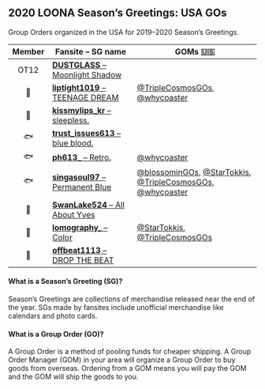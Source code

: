 ## 2020 LOONA Season’s Greetings: USA GOs
Group Orders organized in the USA for 2019–2020 Season’s Greetings.

| Member | Fansite – SG name | GOMs 🇺🇸 |
|:---:|---|---|
| OT12 | [**DUSTGLASS** – Moonlight Shadow](https://twitter.com/DUSTGLASS/status/1173131956634058752) | |
| 🐰 | [**liptight1019** – TEENAGE DREAM](https://twitter.com/liptight1019/status/1171018623005016064) | [@TripleCosmosGOs](https://twitter.com/TripleCosmosGOs/status/1173169108315230208), [@whycoaster](https://twitter.com/whycoaster/status/1172560946528759813) |
| 👄 | [**kissmylips_kr** – sleepless.](https://twitter.com/kissmylips_kr/status/1172195731546890240) | |
| 🐟 | [**trust_issues613** – blue blood.](https://twitter.com/trust_issues613/status/1173977651293278208) | |
| 🐟 | [**ph613&#95;** – Retro.](https://twitter.com/ph613_/status/1171053404791009280) | [@whycoaster](https://twitter.com/whycoaster/status/1173807657729384449) |
| 🐟 | [**singasoul97** – Permanent Blue](https://twitter.com/singasoul97/status/1172438039647281153) | [@blossominGOs](https://twitter.com/blossominGOs/status/1172590751290511361), [@StarTokkis](https://twitter.com/StarTokkis/status/1173348270518808576), [@TripleCosmosGOs](https://twitter.com/TripleCosmosGOs/status/1173171794720776193), [@whycoaster](https://twitter.com/whycoaster/status/1173269255170809856) |
| 🍎 | [**SwanLake524** – All About Yves](https://twitter.com/SwanLake524/status/1172871802340573185) | |
| 🍍 | [**lomography&#95;** – Color](https://twitter.com/lomography_/status/1173225884817342465?s=20) | [@StarTokkis](https://twitter.com/StarTokkis/status/1173832376968982529), [@TripleCosmosGOs](https://twitter.com/TripleCosmosGOs/status/1173458402598686722) |
| 🐺 | [**offbeat1113** – DROP THE BEAT](https://twitter.com/offbeat1113/status/1173847180399927296) | |


#### What is a Season’s Greeting (SG)?
Season’s Greetings are collections of merchandise released near the end of the year. SGs made by fansites include unofficial merchandise like calendars and photo cards.

#### What is a Group Order (GO)?
A Group Order is a method of pooling funds for cheaper shipping. A Group Order Manager (GOM) in your area will organize a Group Order to buy goods from overseas. Ordering from a GOM means you will pay the GOM and the GOM will ship the goods to you.
